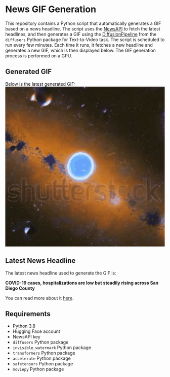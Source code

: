 # News GIF Generation
This repository contains a Python script that automatically generates a GIF based on a news headline. The script uses the [NewsAPI](https://newsapi.org/) to fetch the latest headlines, and then generates a GIF using the [DiffusionPipeline](https://github.com/huggingface/diffusers) from the `diffusers` Python package for Text-to-Video task.
The script is scheduled to run every few minutes. Each time it runs, it fetches a new headline and generates a new GIF, which is then displayed below. The GIF generation process is performed on a GPU.

## Generated GIF
Below is the latest generated GIF:
![Generated GIF](output.gif?raw=true&v=1691651164)

## Latest News Headline
The latest news headline used to generate the GIF is:

**COVID-19 cases, hospitalizations are low but steadily rising across San Diego County**

You can read more about it [here](https://www.cbs8.com/article/news/local/covid-cases-hospitalizations-low-steadily-rising-across-county/509-0deb40c2-4832-4f51-936e-6aa1ed1d8de4).

## Requirements
- Python 3.8
- Hugging Face account
- NewsAPI key
- `diffusers` Python package
- `invisible_watermark` Python package
- `transformers` Python package
- `accelerate` Python package
- `safetensors` Python package
- `moviepy` Python package
